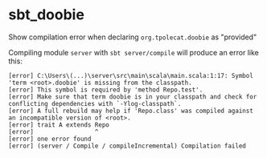 # sbt_doobie
Show compilation error when declaring `org.tpolecat.doobie` as "provided"

Compiling module `server` with `sbt server/compile` will produce an error like this:
```
[error] C:\Users\(...)\server\src\main\scala\main.scala:1:17: Symbol 'term <root>.doobie' is missing from the classpath.
[error] This symbol is required by 'method Repo.test'.
[error] Make sure that term doobie is in your classpath and check for conflicting dependencies with `-Ylog-classpath`.
[error] A full rebuild may help if 'Repo.class' was compiled against an incompatible version of <root>.
[error] trait A extends Repo
[error]                 ^
[error] one error found
[error] (server / Compile / compileIncremental) Compilation failed
```
